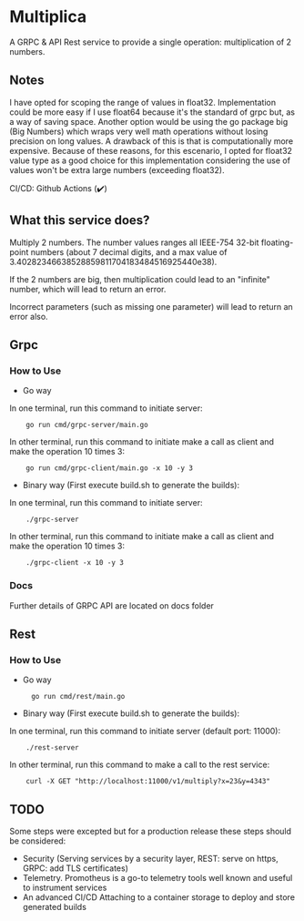 # Multiplica

A GRPC & API Rest service to provide a single operation: multiplication of 2 numbers.

## Notes

I have opted for scoping the range of values in float32. Implementation could be more easy if I use float64 because it's the standard of grpc but, as a way of saving space.
Another option would be using the go package big (Big Numbers) which wraps very well math operations without losing precision on long values. A drawback of this is that is computationally more expensive.
Because of these reasons, for this escenario, I opted for float32 value type as a good choice for this implementation considering the use of values won't be extra large numbers (exceeding float32).   

CI/CD: Github Actions (✔️)

## What this service does?

Multiply 2 numbers. The number values ranges all IEEE-754 32-bit floating-point numbers (about 7 decimal digits, and a max value of 3.40282346638528859811704183484516925440e38).

If the 2 numbers are big, then multiplication could lead to an "infinite" number, which will lead to return an error.

Incorrect parameters (such as missing one parameter) will lead to return an error also.

## Grpc

### How to Use

- Go way

In one terminal, run this command to initiate server:

        go run cmd/grpc-server/main.go

In other terminal, run this command to initiate make a call as client and make the operation 10 times 3:

        go run cmd/grpc-client/main.go -x 10 -y 3

- Binary way (First execute build.sh to generate the builds):

In one terminal, run this command to initiate server:

        ./grpc-server

In other terminal, run this command to initiate make a call as client and make the operation 10 times 3:

        ./grpc-client -x 10 -y 3

### Docs

Further details of GRPC API are located on docs folder


## Rest

### How to Use

- Go way

        go run cmd/rest/main.go

- Binary way (First execute build.sh to generate the builds):

In one terminal, run this command to initiate server (default port: 11000):

        ./rest-server

In other terminal, run this command to make a call to the rest service:

        curl -X GET "http://localhost:11000/v1/multiply?x=23&y=4343"


## TODO

Some steps were excepted but for a production release these steps should be considered:
- Security (Serving services by a security layer, REST: serve on https, GRPC: add TLS certificates)
- Telemetry. Promotheus is a go-to telemetry tools well known and useful to instrument services 
- An advanced CI/CD Attaching to a container storage to deploy and store generated builds 
